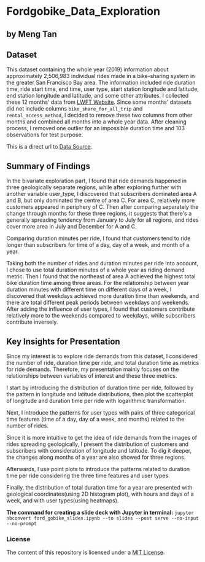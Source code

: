 # Fordgobike_Data_Exploration
## by Meng Tan


## Dataset

This dataset containing the whole year (2019) information about approximately 2,506,983 individual rides made in a bike-sharing system in the greater San Francisco Bay area. The information included ride duration time, ride start time, end time, user type, start station longitude and latitude, end station longitude and latitude, and some other attributes. I collected these 12 months' data from [LWFT Website](https://www.lyft.com/bikes/bay-wheels). Since some months' datasets did not include columns `bike_share_for_all_trip` and `rental_access_method`, I decided to remove these two columns from other months and combined all months into a whole year data. After cleaning process, I removed one outlier for an impossible duration time and 103 observations for test purpose.

This is a direct url to [Data Source](https://s3.amazonaws.com/baywheels-data/index.html).

## Summary of Findings

In the bivariate exploration part, I found that ride demands happened in three geologically separate regions, while after exploring further with another variable user_type, I discovered that subscribers dominated area A and B, but only dominated the centre of area C. For area C, relatively more customers appeared in periphery of C. Then after comparing separately the change through months for these three regions, it suggests that there's a generally spreading tendency from January to July for all regions, and rides cover more area in July and December for A and C.

Comparing duration minutes per ride, I found that customers tend to ride longer than subscribers for time of a day, day of a week, and month of a year.

Taking both the number of rides and duration minutes per ride into account, I chose to use total duration minutes of a whole year as riding demand metric. Then I found that the northeast of area A achieved the highest total bike duration time among three areas. For the relationship between year duration minutes with different time on different days of a week, I discovered that weekdays achieved more duration time than weekends, and there are total different peak periods between weekdays and weekends. After adding the influence of user types, I found that customers contribute relatively more to the weekends compared to weekdays, while subscribers contribute inversely.


## Key Insights for Presentation

Since my interest is to explore ride demands from this dataset, I considered the number of ride, duration time per ride, and total duration time as metrics for ride demands. Therefore, my presentation mainly focuses on the relationships between variables of interest and these three metrics.

I start by introducing the distribution of duration time per ride, followed by the pattern in longitude and latitude distributions, then plot the scatterplot of longitude and duration time per ride with logarithmic transformation.

Next, I introduce the patterns for user types with pairs of three categorical time features (time of a day, day of a week, and months) related to the number of rides.

Since it is more intuitive to get the idea of ride demands from the images of rides spreading geologically, I present the distribution of customers and subscribers with consideration of longitude and latitude. To dig it deeper, the changes along months of a year are also showed for three regions.

Afterwards, I use point plots to introduce the patterns related to duration time per ride considering the three time features and user types.

Finally, the distribution of total duration time for a year are presented with geological coordinates(using 2D histogram plot), with hours and days of a week, and with user types(using heatmaps).

**The command for creating a slide deck with Jupyter in terminal:**
`jupyter nbconvert ford_gobike_slides.ipynb --to slides --post serve --no-input --no-prompt`

### License
The content of this repository is licensed under a [MIT License](https://github.com/Meng-nanco/Fordgobike_Data_Exploration/blob/main/LICENSE).
